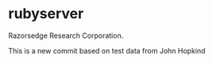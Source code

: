 # rubyserver
Razorsedge Research Corporation.

This is a new commit based on test data from John Hopkind
